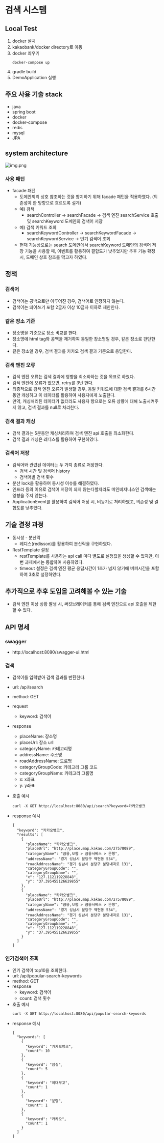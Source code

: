 # 검색 시스템

## Local Test
1. docker 설치
2. kakaobank/docker directory로 이동
3. docker 띄우기
    ```
    docker-compose up
    ```
4. gradle build
5. DemoApplication 실행

## 주요 사용 기술 stack
- java
- spring boot
- docker
- docker-compose
- redis
- mysql
- JPA

## system architecture
![img.png](img.png)

### 사용 패턴
- facade 패턴
  * 도메인끼리 상호 참조하는 것을 방지하기 위해 facade 패턴을 적용하였다. (의존성이 한 방향으로 흐르도록 설계)
  * 예) 검색 
    * searchController -> searchFacade -> 검색 엔진 searchService 호출 및 searchKeyword 도메인의 검색어 저장
  * 예) 검색 키워드 조회
    * searchKeywordController -> searchKeywordFacade -> searchKeywordService -> 인기 검색어 조회
  * 현재 기능상으로는 search 도메인에서 searchKeyword 도메인의 검색어 저장 기능을 사용할 때, 이벤트를 활용하여 결합도가 낮추었지만 추후 기능 확정 시, 도메인 상호 참조를 막고자 하였다.

  
## 정책
### 검색어
- 검색어는 공백으로만 이루어진 경우, 검색어로 인정하지 않는다.
- 검색어는 띄어쓰기 포함 2글자 이상 10글자 이하로 제한한다.
### 같은 장소 기준
- 장소명을 기준으로 장소 비교를 한다.
- 장소명에 html tag와 공백을 제거하여 동일한 장소명일 경우, 같은 장소로 판단한다.
- 같은 장소일 경우, 검색 결과를 카카오 검색 결과 기준으로 응답한다.
### 검색 엔진 오류 
- 검색 엔진 오류는 검색 결과에 영향을 최소화하는 것을 목표로 하였다.
- 검색 엔진에 오류가 있으면, retry를 3번 한다.
- 최종적으로 검색 엔진 오류가 발생할 경우, 동일 키워드에 대한 검색 결과를 6시간동안 캐싱하고 이 데이터를 활용하여 사용자에게 노출한다.
- 만약, 캐싱처리된 데이터가 없더라도 사용자 향으로는 오류 상황에 대해 노출시켜주지 않고, 검색 결과를 null로 처리한다.
### 검색 결과 캐싱
- 검색 결과는 5분동안 캐싱처리하여 검색 엔진 api 호출을 최소화한다.
- 검색 결과 캐싱은 레디스를 활용하여 구현하였다.
### 검색어 저장
- 검색어와 관련된 데이터는 두 가지 종류로 저장한다.
  - 검색 시간 및 검색어 history
  - 검색어별 검색 횟수
- 분산 lock을 활용하여 동시성 이슈를 해결하였다.
- 인프라 등의 이유로 검색어 저장이 되지 않는다할지라도 메인비지니스인 검색에는 영향을 주지 않는다.
- ApplicationEvent를 활용하여 검색어 저장 시, 비동기로 처리하였고, 의존성 및 결합도를 낮추었다.

## 기술 결정 과정
- 동시성 - 분산락
  - 레디스(redisson)를 활용하여 분산락을 구현하였다.
- RestTemplate 설정
  - restTemplate를 사용하는 api call 마다 별도로 설정값을 생성할 수 있지만, 이번 과제에서는 통합하여 사용하였다.
  - timeout 설정은 검색 엔진 평균 응답시간이 1초가 넘지 않기에 버퍼시간을 포함하여 3초로 설정하였다.

## 추가적으로 추후 도입을 고려해볼 수 있는 기술
- 검색 엔진 이상 상황 발생 시, 써킷브레이커를 통해 검색 엔진으로 api 호출을 제한할 수 있다.

## API 명세
### swagger
- http://localhost:8080/swagger-ui.html
### 검색
- 검색어를 입력받아 검색 결과를 반환한다.
- url: /api/search
- method: GET
- request
    - keyword: 검색어
- response
  - placeName: 장소명
  - placeUrl: 장소 url
  - categoryName: 카테고리명
  - addressName: 주소명
  - roadAddressName: 도로명
  - categoryGroupCode: 카테고리 그룹 코드
  - categoryGroupName: 카테고리 그룹명
  - x: x좌표
  - y: y좌표

- 호출 예시
  ```
  curl -X GET http://localhost:8080/api/search?keyword=카카오뱅크
  ```
- response 예시
    ```
    {
      "keyword": "카카오뱅크",
      "results": [
        {
          "placeName": "카카오뱅크",
          "placeUrl": "http://place.map.kakao.com/27578089",
          "categoryName": "금융,보험 > 금융서비스 > 은행",
          "addressName": "경기 성남시 분당구 백현동 534",
          "roadAddressName": "경기 성남시 분당구 분당내곡로 131",
          "categoryGroupCode": "",
          "categoryGroupName": "",
          "x": "127.112119228848",
          "y": "37.395455126629855"
        },
        {
          "placeName": "카카오뱅크",
          "placeUrl": "http://place.map.kakao.com/27578089",
          "categoryName": "금융,보험 > 금융서비스 > 은행",
          "addressName": "경기 성남시 분당구 백현동 534",
          "roadAddressName": "경기 성남시 분당구 분당내곡로 131",
          "categoryGroupCode": "",
          "categoryGroupName": "",
          "x": "127.112119228848",
          "y": "37.395455126629855"
        }
      ]
  }
    ```
### 인기검색어 조회
- 인기 검색어 top10을 조회한다.
- url: /api/popular-search-keywords
- method: GET
- response
  - keyword: 검색어
  - count: 검색 횟수
- 호출 예시
  ```
  curl -X GET http://localhost:8080/api/popular-search-keywords
  ```
- response 예시
    ```
    {
      "keywords": [
        {
          "keyword": "카카오뱅크",
          "count": 10
        },
        {
          "keyword": "잠실",
          "count": 5
        },
        {
          "keyword": "이대부고",
          "count": 1
        },
        {
          "keyword": "분당",
          "count": 1
        },
        {
          "keyword": "카카오",
          "count": 1
        }
      ]
    }
    ```

